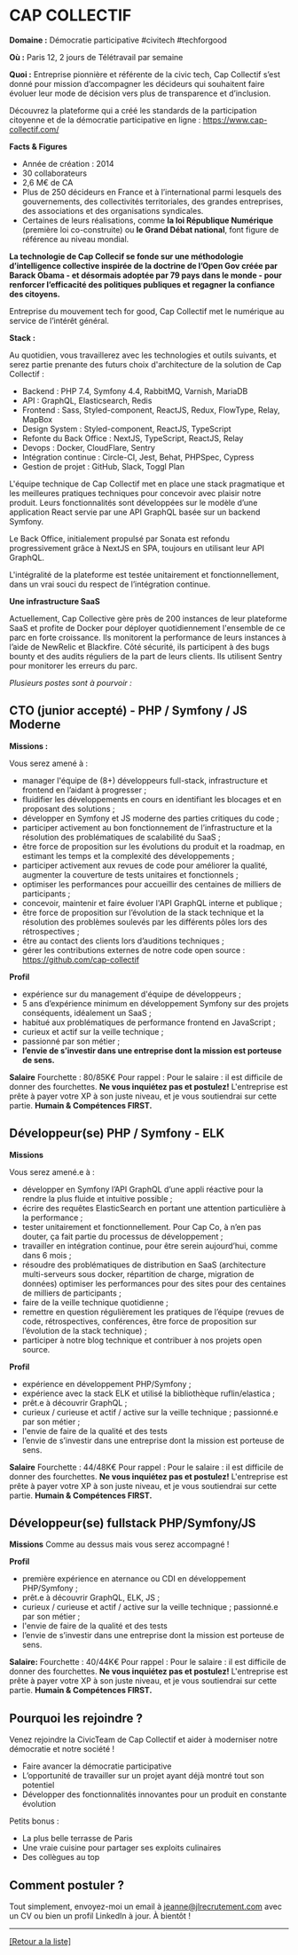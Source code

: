 # CAP COLLECTIF

**Domaine :** Démocratie participative #civitech #techforgood

**Où :** Paris 12, 2 jours de Télétravail par semaine

**Quoi :** Entreprise pionnière et référente de la civic tech, Cap Collectif s’est donné pour mission d’accompagner les décideurs qui souhaitent faire évoluer leur mode de décision vers plus de transparence et d’inclusion.

Découvrez la plateforme qui a créé les standards de la participation citoyenne et de la démocratie participative en ligne :
https://www.cap-collectif.com/


**Facts & Figures**
- Année de création : 2014
- 30 collaborateurs
- 2,6 M€ de CA
- Plus de 250 décideurs en France et à l’international parmi lesquels des gouvernements, des collectivités territoriales, des grandes entreprises, des associations et des organisations syndicales. 
- Certaines de leurs réalisations, comme **la loi République Numérique** (première loi co-construite) ou **le Grand Débat national**, font figure de référence au niveau mondial.

**La technologie de Cap  Collecif se fonde sur une méthodologie d’intelligence collective inspirée de la doctrine de l’Open Gov créée par Barack Obama - et désormais adoptée par 79 pays dans le monde - pour renforcer l’efficacité des politiques publiques et regagner la confiance des citoyens.**


Entreprise du mouvement tech for good, Cap Collectif met le numérique au service de l’intérêt général.

**Stack :** 

Au quotidien, vous travaillerez avec les technologies et outils suivants, et serez partie prenante des futurs choix d'architecture de la solution de Cap Collectif :

* Backend : PHP 7.4, Symfony 4.4, RabbitMQ, Varnish, MariaDB
* API : GraphQL, Elasticsearch, Redis
* Frontend : Sass, Styled-component, ReactJS, Redux, FlowType, Relay, MapBox
* Design System : Styled-component, ReactJS, TypeScript
* Refonte du Back Office : NextJS, TypeScript, ReactJS, Relay
* Devops : Docker, CloudFlare, Sentry
* Intégration continue : Circle-CI, Jest, Behat, PHPSpec, Cypress
* Gestion de projet : GitHub, Slack, Toggl Plan

L'équipe technique de Cap Collectif met en place une stack pragmatique et les meilleures pratiques techniques pour concevoir avec plaisir notre produit. Leurs fonctionnalités sont développées sur le modèle d’une application React servie par une API GraphQL basée sur un backend Symfony.

Le Back Office, initialement propulsé par Sonata est refondu progressivement grâce à NextJS en SPA, toujours en utilisant leur API GraphQL.

L'intégralité de la plateforme est testée unitairement et fonctionnellement, dans un vrai souci du respect de l’intégration continue. 

**Une infrastructure SaaS**

Actuellement, Cap Collective gère près de 200 instances de leur plateforme SaaS et profite de Docker pour déployer quotidiennement l'ensemble de ce parc en forte croissance. Ils monitorent la performance de leurs instances à l’aide de NewRelic et Blackfire. Côté sécurité, ils participent à des bugs bounty et des audits réguliers de la part de leurs clients. Ils utilisent Sentry pour monitorer les erreurs du parc.

*Plusieurs postes sont à pourvoir :*

## CTO (junior accepté) - PHP / Symfony / JS Moderne


**Missions :**

Vous serez amené à : 

* manager l'équipe de (8+) développeurs full-stack, infrastructure et frontend en l’aidant à progresser ;
* fluidifier les développements en cours en identifiant les blocages et en proposant des solutions ;
* développer en Symfony et JS moderne des parties critiques du code ;
* participer activement au bon fonctionnement de l’infrastructure et la résolution des problématiques de scalabilité du SaaS ;
* être force de proposition sur les évolutions du produit et la roadmap, en estimant les temps et la complexité des développements ;
* participer activement aux revues de code pour améliorer la qualité, augmenter la couverture de tests unitaires et fonctionnels ;
* optimiser les performances pour accueillir des centaines de milliers de participants ;
* concevoir, maintenir et faire évoluer l'API GraphQL interne et publique ;
* être force de proposition sur l’évolution de la stack technique et la résolution des problèmes soulevés par les différents pôles lors des rétrospectives ;
* être au contact des clients lors d’auditions techniques ;
* gérer les contributions externes de notre code open source : https://github.com/cap-collectif

**Profil**

* expérience sur du management d'équipe de développeurs ;
* 5 ans d’expérience minimum en développement Symfony sur des projets
conséquents, idéalement un SaaS ;
* habitué aux problématiques de performance frontend en JavaScript ;
* curieux et actif sur la veille technique ;
* passionné par son métier ;
* **l’envie de s’investir dans une entreprise dont la mission est porteuse de sens.**

**Salaire**
Fourchette : 80/85K€
Pour rappel :  Pour le salaire : il est difficile de donner des fourchettes. **Ne vous inquiétez pas et postulez!** L'entreprise est prête à payer votre XP à son juste niveau, et je vous soutiendrai sur cette partie. **Humain & Compétences FIRST.**

## Développeur(se) PHP / Symfony - ELK 

**Missions**

Vous serez amené.e à :

* développer en Symfony l’API GraphQL d’une appli réactive pour la rendre la plus fluide et intuitive possible ;
* écrire des requêtes ElasticSearch en portant une attention particulière à la performance ;
* tester unitairement et fonctionnellement. Pour Cap Co, à n’en pas douter, ça fait partie du processus de développement ;
* travailler en intégration continue, pour être serein aujourd’hui, comme dans 6 mois ;
* résoudre des problématiques de distribution en SaaS (architecture multi-serveurs sous docker, répartition de charge, migration de données)
optimiser les performances pour des sites pour des centaines de milliers de participants ;
* faire de la veille technique quotidienne ;
* remettre en question régulièrement les pratiques de l’équipe (revues de code, rétrospectives, conférences, être force de proposition sur l’évolution de la stack technique) ;
* participer à notre blog technique et contribuer à nos projets open source.


**Profil**

* expérience en développement PHP/Symfony ;
* expérience avec la stack ELK et utilisé la bibliothèque ruflin/elastica ;
* prêt.e à découvrir GraphQL ;
* curieux / curieuse et actif / active sur la veille technique ;
passionné.e par son métier ;
* l'envie de faire de la qualité et des tests
* l’envie de s’investir dans une entreprise dont la mission est porteuse de sens.

**Salaire**
Fourchette : 44/48K€
Pour rappel :  Pour le salaire : il est difficile de donner des fourchettes. **Ne vous inquiétez pas et postulez!** L'entreprise est prête à payer votre XP à son juste niveau, et je vous soutiendrai sur cette partie. **Humain & Compétences FIRST.**

## Développeur(se) fullstack PHP/Symfony/JS

**Missions**
Comme au dessus mais vous serez accompagné !

**Profil**

* première expérience en aternance ou CDI en développement PHP/Symfony ;
* prêt.e à découvrir GraphQL, ELK, JS ;
* curieux / curieuse et actif / active sur la veille technique ;
passionné.e par son métier ;
* l'envie de faire de la qualité et des tests
* l’envie de s’investir dans une entreprise dont la mission est porteuse de sens.

**Salaire:**
Fourchette : 40/44K€
Pour rappel :  Pour le salaire : il est difficile de donner des fourchettes. **Ne vous inquiétez pas et postulez!** L'entreprise est prête à payer votre XP à son juste niveau, et je vous soutiendrai sur cette partie. **Humain & Compétences FIRST.**

## Pourquoi les rejoindre ?

Venez rejoindre la CivicTeam de Cap Collectif et aider à moderniser notre démocratie et notre société !

* Faire avancer la démocratie participative
* L’opportunité de travailler sur un projet ayant déjà montré tout son potentiel
* Développer des fonctionnalités innovantes pour un produit en constante évolution

Petits bonus :

* La plus belle terrasse de Paris
* Une vraie cuisine pour partager ses exploits culinaires
* Des collègues au top

## Comment postuler ?

Tout simplement, envoyez-moi un email à jeanne@jlrecrutement.com avec un CV ou bien un profil LinkedIn à jour. À bientôt ! 

----
<a href="https://github.com/jlondiche/job-board-php/blob/master/README.md">[Retour a la liste]</a>

